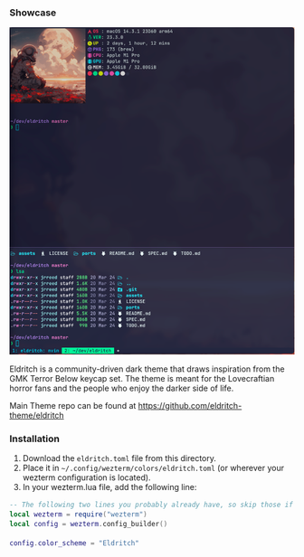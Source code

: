 ### Showcase
<img src="screenshot.png" alt="Screenshot"/><br/>

Eldritch is a community-driven dark theme that draws inspiration from the GMK Terror Below keycap set. The theme is meant for the Lovecraftian horror fans and the people who enjoy the darker side of life.

Main Theme repo can be found at https://github.com/eldritch-theme/eldritch

### Installation
1. Download the `eldritch.toml` file from this directory.
2. Place it in `~/.config/wezterm/colors/eldritch.toml` (or wherever your wezterm configuration is located).
3. In your wezterm.lua file, add the following line:
```lua
-- The following two lines you probably already have, so skip those if you do
local wezterm = require("wezterm")
local config = wezterm.config_builder()

config.color_scheme = "Eldritch"
```
